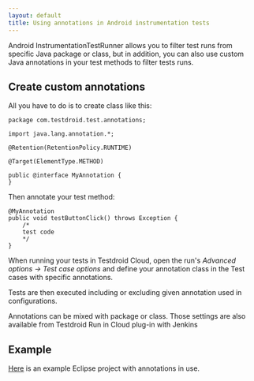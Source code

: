 ```yaml
---
layout: default
title: Using annotations in Android instrumentation tests
---
```


Android InstrumentationTestRunner allows you to filter test runs from
specific Java package or class, but in addition, you can also use
custom Java annotations in your test methods to filter tests runs.

## Create custom annotations 

All you have to do is to create class like this:



    package com.testdroid.test.annotations;  
    
    import java.lang.annotation.*;  
   
    @Retention(RetentionPolicy.RUNTIME)  
   
    @Target(ElementType.METHOD)  
   
    public @interface MyAnnotation {  
    }


Then annotate your test method:


    @MyAnnotation
    public void testButtonClick() throws Exception {
        /*
        test code
        */
    } 


When running your tests in Testdroid Cloud, open the run's *Advanced
options -> Test case options* and define your annotation class in the
Test cases with specific annotations.


Tests are then executed including or excluding given annotation used
in configurations.

Annotations can be mixed with package or class. Those settings are
also available from Testdroid Run in Cloud plug-in with Jenkins

## Example

[Here]({{site.github.url}}/assets/testdroid-cloud-integration/annotations.zip)
is an example Eclipse project with annotations in use.

